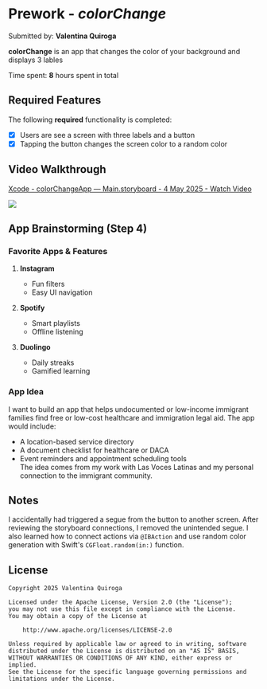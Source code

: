 # Prework - *colorChange*

Submitted by: **Valentina Quiroga**

**colorChange** is an app that changes the color of your background and displays 3 lables 

Time spent: **8** hours spent in total

## Required Features

The following **required** functionality is completed:

- [x] Users are see a screen with three labels and a button
- [x] Tapping the button changes the screen color to a random color
 
## Video Walkthrough

<div>
    <a href="https://www.loom.com/share/b27a8e7240ec45798484fd7b0782f2e6">
      <p>Xcode - colorChangeApp — Main.storyboard - 4 May 2025 - Watch Video</p>
    </a>
    <a href="https://www.loom.com/share/b27a8e7240ec45798484fd7b0782f2e6">
      <img style="max-width:300px;" src="https://cdn.loom.com/sessions/thumbnails/b27a8e7240ec45798484fd7b0782f2e6-c9683123d1360ca2-full-play.gif">
    </a>
  </div>

## App Brainstorming (Step 4)

### Favorite Apps & Features

1. **Instagram**
   - Fun filters
   - Easy UI navigation

2. **Spotify**
   - Smart playlists
   - Offline listening

3. **Duolingo**
   - Daily streaks
   - Gamified learning

### App Idea

I want to build an app that helps undocumented or low-income immigrant families find free or low-cost healthcare and immigration legal aid. The app would include:
- A location-based service directory
- A document checklist for healthcare or DACA
- Event reminders and appointment scheduling tools  
The idea comes from my work with Las Voces Latinas and my personal connection to the immigrant community.


## Notes

I accidentally had triggered a segue from the button to another screen. After reviewing the storyboard connections, I removed the unintended segue.
I also learned how to connect actions via `@IBAction` and use random color generation with Swift's `CGFloat.random(in:)` function.

## License

    Copyright 2025 Valentina Quiroga

    Licensed under the Apache License, Version 2.0 (the "License");
    you may not use this file except in compliance with the License.
    You may obtain a copy of the License at

        http://www.apache.org/licenses/LICENSE-2.0

    Unless required by applicable law or agreed to in writing, software
    distributed under the License is distributed on an "AS IS" BASIS,
    WITHOUT WARRANTIES OR CONDITIONS OF ANY KIND, either express or implied.
    See the License for the specific language governing permissions and
    limitations under the License.
